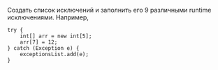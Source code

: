 Создать список исключений и заполнить его 9 различными runtime исключениями.
Например,

    try {
        int[] arr = new int[5];
        arr[7] = 12;
    } catch (Exception e) {
        exceptionsList.add(e);
    }